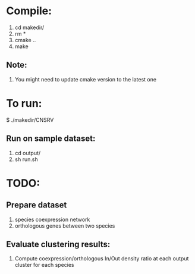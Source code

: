 # Compile:
1. cd makedir/
2. rm *
3. cmake ..
4. make

## Note:
1. You might need to update cmake version to the latest one

# To run:
$ ./makedir/CNSRV

## Run on sample dataset:
1. cd output/
2. sh run.sh

# TODO:

## Prepare dataset
1. species coexpression network
2. orthologous genes between two species

## Evaluate clustering results:
1. Compute coexpression/orthologous In/Out density ratio at each output cluster for each species